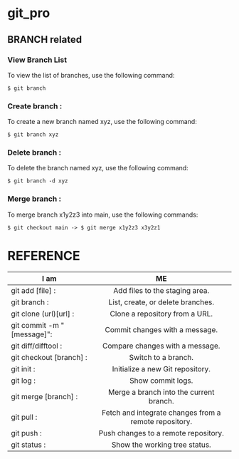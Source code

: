 # git_pro

## BRANCH related 

### View Branch List
To view the list of branches, use the following command:
```console
$ git branch
```

### Create branch   :
To create a new branch named xyz, use the following command:
```console
$ git branch xyz
```

### Delete branch   :
To delete the branch named xyz, use the following command:
```console
$ git branch -d xyz
```

### Merge branch   :
To merge branch x1y2z3 into main, use the following commands:
```console
$ git checkout main -> $ git merge x1y2z3 x3y2z1
```

# REFERENCE
| I am  |      ME      | 
|----------|:-------------:|
|git add [file]           :|Add files to the staging area.|
|git branch               :|List, create, or delete branches.|
|git clone (url)[url]     :|Clone a repository from a URL.|
|git commit -m "[message]":|Commit changes with a message.|
|git diff/difftool        :|Compare changes with a message.|
|git checkout [branch]    :|Switch to a branch.|
|git init                 :|Initialize a new Git repository.|
|git log                  :|Show commit logs.|
|git merge [branch]       :|Merge a branch into the current branch.|
|git pull                 :|Fetch and integrate changes from a remote repository.|
|git push                 :|Push changes to a remote repository.|
|git status               :|Show the working tree status.|
